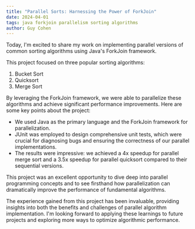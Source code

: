 ```yaml
---
title: "Parallel Sorts: Harnessing the Power of ForkJoin"
date: 2024-04-01
tags: java forkjoin parallelism sorting algorithms
author: Guy Cohen
---
```


Today, I'm excited to share my work on implementing parallel versions of common sorting algorithms using Java's ForkJoin framework.

This project focused on three popular sorting algorithms:
1. Bucket Sort
2. Quicksort
3. Merge Sort

By leveraging the ForkJoin framework, we were able to parallelize these algorithms and achieve significant performance improvements. Here are some key points about the project:

- We used Java as the primary language and the ForkJoin framework for parallelization.
- JUnit was employed to design comprehensive unit tests, which were crucial for diagnosing bugs and ensuring the correctness of our parallel implementations.
- The results were impressive: we achieved a 4x speedup for parallel merge sort and a 3.5x speedup for parallel quicksort compared to their sequential versions.

This project was an excellent opportunity to dive deep into parallel programming concepts and to see firsthand how parallelization can dramatically improve the performance of fundamental algorithms.

The experience gained from this project has been invaluable, providing insights into both the benefits and challenges of parallel algorithm implementation. I'm looking forward to applying these learnings to future projects and exploring more ways to optimize algorithmic performance.

